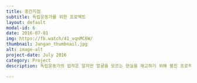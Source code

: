 ```yaml
---
title: 중간지점
subtitle: 독립운동가를 위한 프로젝트
layout: default
modal-id: 6
date: 2016-07-01
img: https://fb.watch/41_vqnMC6W/
thumbnail: Jungan_thumbnail.jpg
alt: image-alt
project-date: July 2016
category: Project
description: 독립운동가의 업적은 알지만 얼굴을 모르는 현실을 재고하기 위해 펼친 프로젝트. 독립운동가를 선거포스터에 담았습니다. <a href="https://brunch.co.kr/@aimho/20">중간지점 브런치</a>

---
```

